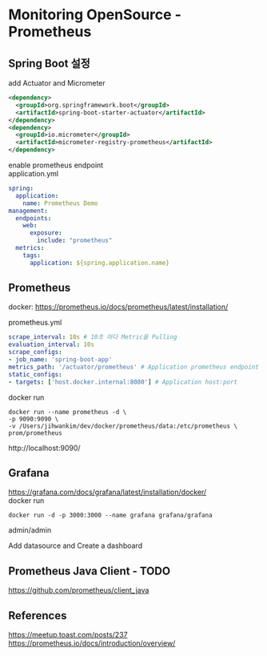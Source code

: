 Monitoring OpenSource - Prometheus
============================


## Spring Boot 설정
add Actuator and Micrometer
```xml
<dependency>
  <groupId>org.springframework.boot</groupId>
  <artifactId>spring-boot-starter-actuator</artifactId>
</dependency>
<dependency>
  <groupId>io.micrometer</groupId>
  <artifactId>micrometer-registry-prometheus</artifactId>
</dependency>
```

enable prometheus endpoint  
application.yml
```yml
spring:
  application:
    name: Prometheus Demo
management:
  endpoints:
    web:
      exposure:
        include: "prometheus"
  metrics:
    tags:
      application: ${spring.application.name}
```

## Prometheus
docker: https://prometheus.io/docs/prometheus/latest/installation/

prometheus.yml
```yml
scrape_interval: 10s # 10초 마다 Metric을 Pulling
evaluation_interval: 10s
scrape_configs:
- job_name: 'spring-boot-app'
metrics_path: '/actuator/prometheus' # Application prometheus endpoint
static_configs:
- targets: ['host.docker.internal:8080'] # Application host:port
```

docker run
```shell
docker run --name prometheus -d \
-p 9090:9090 \
-v /Users/jihwankim/dev/docker/prometheus/data:/etc/prometheus \
prom/prometheus
```
http://localhost:9090/

## Grafana
https://grafana.com/docs/grafana/latest/installation/docker/  
docker run
```shell
docker run -d -p 3000:3000 --name grafana grafana/grafana
```
admin/admin

Add datasource and Create a dashboard

## Prometheus Java Client - TODO
https://github.com/prometheus/client_java


## References
https://meetup.toast.com/posts/237  
https://prometheus.io/docs/introduction/overview/
